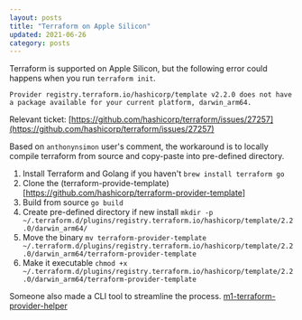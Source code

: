 ```yaml
---
layout: posts
title: "Terraform on Apple Silicon"
updated: 2021-06-26
category: posts
---
```



Terraform is supported on Apple Silicon, but the following error could happens when you run `terraform init`.

``
Provider registry.terraform.io/hashicorp/template v2.2.0 does not have a package available for your current platform, darwin_arm64.
``

Relevant ticket: [https://github.com/hashicorp/terraform/issues/27257](https://github.com/hashicorp/terraform/issues/27257)

Based on `anthonynsimon` user's comment, the workaround is to locally compile terraform from source and copy-paste into pre-defined directory.

1. Install Terraform and Golang if you haven't `brew install terraform go`
1. Clone the (terraform-provide-template)[https://github.com/hashicorp/terraform-provider-template]
1. Build from source `go build`
1. Create pre-defined directory if new install `mkdir -p ~/.terraform.d/plugins/registry.terraform.io/hashicorp/template/2.2.0/darwin_arm64/`
1. Move the binary `mv terraform-provider-template ~/.terraform.d/plugins/registry.terraform.io/hashicorp/template/2.2.0/darwin_arm64/terraform-provider-template`
1. Make it executable `chmod +x ~/.terraform.d/plugins/registry.terraform.io/hashicorp/template/2.2.0/darwin_arm64/terraform-provider-template`

Someone also made a CLI tool to streamline the process. [m1-terraform-provider-helper](https://github.com/kreuzwerker/m1-terraform-provider-helper)